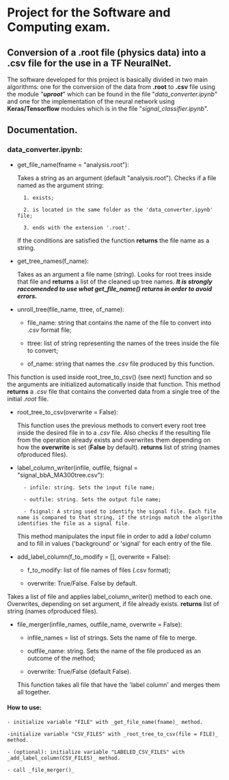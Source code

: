 # Project for the Software and Computing exam.

## Conversion of a .root file (physics data) into a .csv file for the use in a TF NeuralNet.

The software developed for this project is basically divided in two main algorithms: one for the conversion of the data from **.root** to **.csv** file using the module "***uproot***" which can be found in the file "*data_converter.ipynb*" and one for the implementation of the neural network using **Keras/Tensorflow** modules which is in the file "*signal_classifier.ipynb*".

## Documentation.

### **data_converter.ipynb**:

- get_file_name(fname = "analysis.root"):

	Takes a string as an argument (default "analysis.root"). Checks if a file named as the argument string:

		1. exists;

		2. is located in the same folder as the 'data_converter.ipynb' file;

		3. ends with the extension '.root'.

	If the conditions are satisfied the function **returns** the file name as a string.

- get_tree_names(f_name): 

	Takes as an argument a file name (*string*). Looks for root trees inside that file and **returns** a list of the cleaned up tree names.
	***It is strongly raccomended to use what _get_file_name()_ returns in order to avoid errors.***

- unroll_tree(file_name, ttree, of_name):

	- file_name: string that contains the name of the file to convert into *.csv* format file;
	
	- ttree: list of string representing the names of the trees inside the file to convert;
	
	- of_name: string that names the *.csv* file produced by this function.
	
This function is used inside root_tree_to_csv() (see next) function and so the arguments are initialized automatically inside that function. 
This method __returns__ a _.csv_ file that contains the converted data from a single tree of the initial _.root_ file.

- root_tree_to_csv(overwrite = False):

	This function uses the previous methods to convert every root tree inside the desired file in to a _.csv_ file.
Also checks if the resulting file from the operation already exists and overwrites them depending on how the __overwrite__ is set (__False__ by default).
**returns** list of string (names ofproduced files).
	

- label_column_writer(infile, outfile, fsignal = "signal_bbA_MA300tree.csv"):

 		- infile: string. Sets the input file name;

		- outfile: string. Sets the output file name;

		- fsignal: A string used to identify the signal file. Each file name is compared to that string, if the strings match the algorithm identifies the file as a signal file.

	This method manipulates the input file in order to add a *label* column and to fill in values ('background' or 'signal' for each entry of the file.

- add_label_column(f_to_modify = [], overwrite = False):

	- f_to_modify: list of file names of files (.csv format);
	
	- overwrite: True/False. False by default.

Takes a list of file and applies label_column_writer() method to each one. Overwrites, depending on set argument, if file already exists.
**returns** list of string (names ofproduced files).

- file_merger(infile_names, outfile_name, overwrite = False):
	
	- infile_names = list of strings. Sets the name of file to merge.
	
	- outfile_name: string. Sets the name of the file produced as an outcome of the method;

	- overwrite: True/False (default False).

	This function takes all file that have the 'label column' and merges them all together.

#### How to use:

	- initialize variable "FILE" with _get_file_name(fname)_ method.
	
	-initialize variable "CSV_FILES" with _root_tree_to_csv(file = FILE)_ method.

	- (optional): initialize variable "LABELED_CSV_FILES" with _add_label_column(CSV_FILES)_ method.

	- call _file_merger()_














